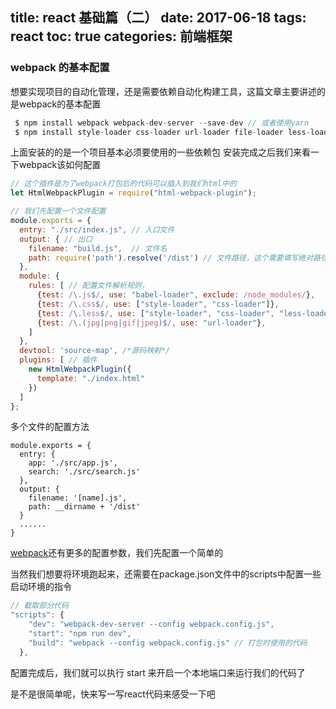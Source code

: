 title: react 基础篇（二）
date: 2017-06-18
tags: react
toc: true
categories: 前端框架
---

### webpack 的基本配置

想要实现项目的自动化管理，还是需要依赖自动化构建工具，这篇文章主要讲述的是webpack的基本配置

```javascript
 $ npm install webpack webpack-dev-server --save-dev // 或者使用yarn
 $ npm install style-loader css-loader url-loader file-loader less-loader html-webpack-plugin --save-dev
```

上面安装的的是一个项目基本必须要使用的一些依赖包
安装完成之后我们来看一下webpack该如何配置

```javascript
// 这个插件是为了webpack打包后的代码可以插入到我们html中的
let HtmlWebpackPlugin = require("html-webpack-plugin");

// 我们先配置一个文件配置
module.exports = {
  entry: "./src/index.js", // 入口文件
  output: { // 出口
    filename: "build.js",  // 文件名
    path: require('path').resolve('/dist') // 文件路径，这个需要填写绝对路径，所以我们引用path插件，来将一个相对路径转换成绝对路径
  },
  module: {
    rules: [ // 配置文件解析规则，
      {test: /\.js$/, use: "babel-loader", exclude: /node_modules/},
      {test: /\.css$/, use: ["style-loader", "css-loader"]},
      {test: /\.less$/, use: ["style-loader", "css-loader", "less-loader"]},
      {test: /\.(jpg|png|gif|jpeg)$/, use: "url-loader"},
    ]
  },
  devtool: 'source-map', /*源码映射*/
  plugins: [ // 插件
    new HtmlWebpackPlugin({
      template: "./index.html"
    })
  ]
};
```

多个文件的配置方法

```
module.exports = {
  entry: {
    app: './src/app.js',
    search: './src/search.js'
  },
  output: {
    filename: '[name].js',
    path: __dirname + '/dist'
  }
  ......
}
```

[webpack](http://www.css88.com/doc/webpack/)还有更多的配置参数，我们先配置一个简单的

当然我们想要将环境跑起来，还需要在package.json文件中的scripts中配置一些启动环境的指令

```javascript
// 截取部分代码
"scripts": {
    "dev": "webpack-dev-server --config webpack.config.js",
    "start": "npm run dev",
    "build": "webpack --config webpack.config.js" // 打包时使用的代码
  },
```

配置完成后，我们就可以执行 start 来开启一个本地端口来运行我们的代码了

是不是很简单呢，快来写一写react代码来感受一下吧
